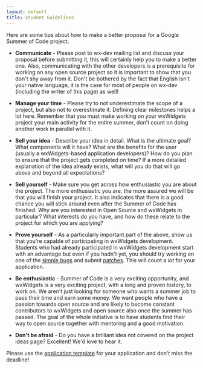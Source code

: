 ```yaml
---
layout: default
title: Student Guidelines
---
```


Here are some tips about how to make a better proposal for a Google Summer of
Code project.

* **Communicate** - Please post to wx-dev mailing list and discuss your
  proposal before submitting it, this will certainly help you to make a better
  one. Also, communicating with the other developers is a prerequisite for
  working on any open source project so it is important to show that you don't
  shy away from it. Don't be bothered by the fact that English isn't your
  native language, it is the case for most of people on wx-dev (including the
  writer of this page) as well!

* **Manage your time** - Please try to not underestimate the scope of a
  project, but also not to overestimate it. Defining clear milestones helps a
  lot here. Remember that you must make working on your wxWidgets project your
  main activity for the entire summer, don't count on doing another work in
  parallel with it.

* **Sell your idea** - Describe your idea in detail. What is the ultimate
  goal? What components will it have? What are the benefits for the user
  (usually a wxWidgets-based application developers)? How do you plan to ensure
  that the project gets completed on time? If a more detailed explanation of
  the idea already exists, what will you do that will go above and beyond all
  expectations?

* **Sell yourself** - Make sure you get across how enthusiastic you are about
  the project. The more enthusiastic you are, the more assured we will be that
  you will finish your project. It also indicates that there is a good chance
  you will stick around even after the Summer of Code has finished. Why are you
  interested in Open Source and wxWidgets in particular? What interests do you
  have, and how do these relate to the project for which you are applying?

* **Prove yourself** - As a particularly important part of the above, show us
  that you're capable of participating in wxWidgets development. Students who
  had already participated in wxWidgets development start with an advantage but
  even if you hadn't yet, you should try working on one of the
  [simple bugs](http://trac.wxwidgets.org/tags/%27simple%27) and submit
  [patches](http://trac.wxwidgets.org/wiki/HowToSubmitPatches). This will count
  a _lot_ for your application.

* **Be enthusiastic** - Summer of Code is a very exciting opportunity, and
  wxWidgets is a very exciting project, with a long and proven history, to work
  on. We aren't just looking for someone who wants a summer job to pass their
  time and earn some money. We want people who have a passion towards open
  source and are likely to become constant contributors to wxWidgets and open
  source also once the summer has passed. The goal of the whole initiative is
  to have students find their way to open source together with mentoring and a
  good motivation.

* **Don't be afraid** - Do you have a brilliant idea not covered on the project
  ideas page? Excellent! We'd love to hear it.

Please use the [application template](../application-template/) for your
application and don't miss the deadline!